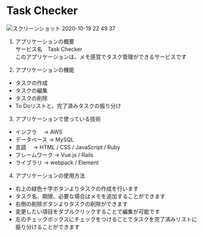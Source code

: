 # Task Checker
![スクリーンショット 2020-10-19 22 49 37](https://user-images.githubusercontent.com/63440102/96459961-aab24380-125d-11eb-8ddb-9a65c042b5a7.png)


1. アプリケーションの概要  
サービス名　Task Checker  
このアプリケーションは、メモ感覚でタスク管理ができるサービスです



2. アプリケーションの機能
* タスクの作成
* タスクの編集
* タスクの削除
* To Doリストと、完了済みタスクの振り分け


3. アプリケーションで使っている技術
* インフラ　      →   AWS
* データベース    →   MySQL
* 言語　          →   HTML / CSS / JavaScript / Ruby 
* フレームワーク  →   Vue.js / Rails
* ライブラリ      →   webpack / Element



4. アプリケーションの使用方法
* 右上の緑色十字ボタンよりタスクの作成を行います
* タスク名、期限、必要な場合はメモを追加することができます
* 右側の削除ボタンよりタスクの削除ができます
* 変更したい項目をダブルクリックすることで編集が可能です
* 左のチェックボックスにチェックをつけることでタスクを完了済みリストに振り分けることができます